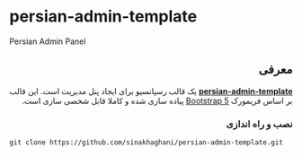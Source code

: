 # persian-admin-template
Persian Admin Panel

<h2 dir="rtl">معرفی</h2>
<p dir="rtl"><strong><a href="https://github.com/sinakhaghani/persian-admin-template/">persian-admin-template</a></strong> یک قالب رسپانسیو برای ایجاد پنل مدیریت است. این قالب بر اساس فریمورک <a href="https://getbootstrap.com">Bootstrap 5</a> پیاده سازی شده و کاملا قابل شخصی سازی است.</p>


<h3 dir="rtl">نصب و راه اندازی</h3>

```
git clone https://github.com/sinakhaghani/persian-admin-template.git
```